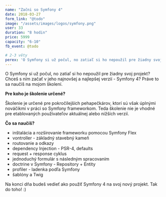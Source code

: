 ```yaml
---
name: "Začni so Symfony 4"
date: 2018-03-27
form_link: "@todo"
image: "/assets/images/logos/symfony.png"
user: 33
duration: "8 hodin"
price: 5999
capacity: "6-10"
fb_event: @todo

# 2-3 věty
perex: 'O Symfony si už počul, no zatiaľ si ho nepoužil pre žiadny svoj projekt? Chceš s ním začať v jeho najnovšej a najlepšej verzií - Symfony 4? Práve to sa naučíš na mojom školení.'
---
```


O Symfony si už počul, no zatiaľ si ho nepoužil pre žiadny svoj projekt? Chceš s ním začať v jeho najnovšej a najlepšej verzií - Symfony 4? Práve to sa naučíš na mojom školení.

**Pre koho je školenie určené?**

Školenie je určené pre pokročilejších pehapečkárov, ktorí sú však úplnými nováčikmi v práci so Symfony frameworkom. Teda školenie nie je vhodné pre etablovaných používateľov aktuálnej alebo nižších verzií.

**Čo sa naučíš?**

- inštalácia a rozširovanie frameworku pomocou Symfony Flex
- vontroller - základný stavebný kameň
- routovanie a odkazy
- dependency Injection - PSR-4, defaults
- request + response cyklus
- jednoduchý formulár s následným spracovaním
- doctrine v Symfony - Repository + Entity
- profiler - ladenka podľa Symfony
- šablóny a Twig

Na konci dňa budeš vedieť ako použiť Symfony 4 na svoj nový projekt. Tak do toho! :)
